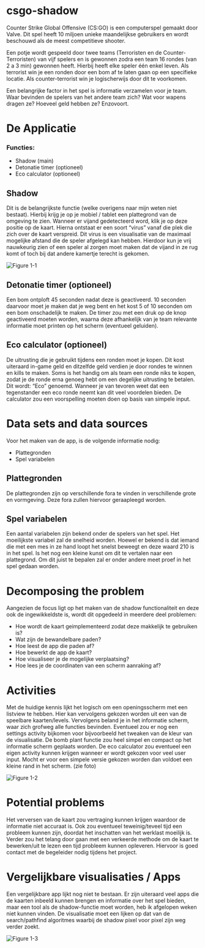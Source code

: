 # csgo-shadow 

<P>Counter Strike Global Offensive (CS:GO) is een computerspel gemaakt door Valve. Dit spel heeft 10 miljoen unieke maandelijkse gebruikers en wordt beschouwd als de meest competitieve shooter. </P>

<P>Een potje wordt gespeeld door twee teams (Terroristen en de Counter-Terroristen) van vijf spelers en is gewonnen zodra een team 16 rondes (van 2 a 3 min) gewonnen heeft. Hierbij heeft elke speler één enkel leven. Als terrorist win je een ronden door een bom af te laten gaan op een specifieke locatie. Als counter-terrorist win je logischerwijs door dit te voorkomen. </P>

<P>Een belangrijke factor in het spel is informatie verzamelen voor je team. Waar bevinden de spelers van het andere team zich? Wat voor wapens dragen ze? Hoeveel geld hebben ze? Enzovoort. </P>

<H1>De Applicatie</H1>

<H3>Functies:</H3>

<ul>
	<li>Shadow (main)</li>
	<li>Detonatie timer (optioneel)</li>
	<li>Eco calculator (optioneel)</li>
</ul>

<H2>Shadow</H2>

<P>Dit is de belangrijkste functie (welke overigens naar mijn weten niet bestaat). Hierbij krijg je op je mobiel / tablet een plattegrond van de omgeving te zien. Wanneer er vijand gedetecteerd word, klik je op deze positie op de kaart. Hierna ontstaat er een soort “virus” vanaf die plek die zich over de kaart verspreid. Dit virus is een visualisatie van de maximaal mogelijke afstand die de speler afgelegd kan hebben. 
Hierdoor kun je vrij nauwkeurig zien of een speler al zorgen moet maken dat de vijand in ze rug komt of toch bij dat andere kamertje terecht is gekomen. </P>

![Figure 1-1](http://i.imgur.com/tusRdlz.jpg)

<H2>Detonatie timer (optioneel)</H2>

<P>Een bom ontploft 45 seconden nadat deze is geactiveerd. 10 seconden daarvoor moet je maken dat je weg bent en het kost 5 of 10 seconden om een bom onschadelijk te maken. De timer zou met een druk op de knop geactiveerd moeten worden, waarna deze afhankelijk van je team relevante informatie moet printen op het scherm (eventueel geluiden).</P>


<H2>Eco calculator (optioneel)</H2>

<P>De uitrusting die je gebruikt tijdens een ronden moet je kopen. Dit kost uiteraard in-game geld en ditzelfde geld verdien je door rondes te winnen en kills te maken. Soms is het handig om als team een ronde niks te kopen, zodat je de ronde erna genoeg hebt om een degelijke uitrusting te betalen. Dit wordt: “Eco” genoemd. Wanneer je van tevoren weet dat een tegenstander een eco ronde neemt kan dit veel voordelen bieden. De calculator zou een voorspelling moeten doen op basis van simpele input.</P>

<H1>Data sets and data sources</H1>

<P>Voor het maken van de app, is de volgende informatie nodig:</P>
<ul>
	<li>Plattegronden</li>
	<li>Spel variabelen</li>
</ul>

<h2>Plattegronden</h2>
<P>De plattegronden zijn op verschillende fora te vinden in verschillende grote en vormgeving. Deze fora zullen hiervoor geraapleegd worden.</P>

<h2>Spel variabelen</h2>
<P>Een aantal variabelen zijn bekend onder de spelers van het spel. Het moeilijkste variabel zal de snelheid worden. Hoewel er bekend is dat iemand die met een mes in ze hand loopt het snelst beweegt en deze waard 210 is in het spel. Is het nog een kleine kunst om dit te vertalen naar een plattegrond. Om dit juist te bepalen zal er onder andere meet proef in het spel gedaan worden.</P>

<H1>Decomposing the problem</H1>
<P>Aangezien de focus ligt op het maken van de shadow functionaliteit en deze ook de ingewikkeldste is, wordt dit opgedeeld in meerdere deel problemen:</P>

<ul>
	<li>Hoe wordt de kaart geimplementeerd zodat deze makkelijk te gebruiken is?</li>
	<li>Wat zijn de bewandelbare paden?</li>
	<li>Hoe leest de app die paden af?</li>
	<li>Hoe bewerkt de app de kaart?</li>
	<li>Hoe visualiseer je de mogelijke verplaatsing?</li>
	<li>Hoe lees je de coordinaten van een scherm aanraking af?</li>
</ul>

<H1>Activities</H1>

<P>Met de huidige kennis lijkt het logisch om een openingsscherm met een listview te hebben. Hier kan vervolgens gekozen worden uit een van de speelbare kaarten/levels. Vervolgens beland je in het informatie scherm, waar zich grofweg alle functies bevinden. Eventueel zou er nog een settings activity bijkomen voor bijvoorbeeld het tweaken van de kleur van de visualisatie. De bomb plant functie zou heel simpel en compact op het informatie scherm geplaats worden. De eco calculator zou eventueel een eigen activity kunnen krijgen wanneer er wordt gekozen voor veel user input. Mocht er voor een simpele versie gekozen worden dan voldoet een kleine rand in het scherm. (zie foto)</P>

![Figure 1-2](http://i.imgur.com/alfA7uO.png)

<H1>Potential problems</H1>

<P>Het verversen van de kaart zou vertraging kunnen krijgen waardoor de informatie niet accuraat is. Ook zou eventueel teweinig/teveel tijd een probleem kunnen zijn, doordat het inschatten van het werklast moeilijk is. Verder zou het telang door gaan met een verkeerde methode om de kaart te bewerken/uit te lezen een tijd probleem kunnen opleveren. Hiervoor is goed contact met de begeleider nodig tijdens het project.</P>

<H1>Vergelijkbare visualisaties / Apps</H1>

<P>Een vergelijkbare app lijkt nog niet te bestaan. Er zijn uiteraard veel apps die de kaarten inbeeld kunnen brengen en informatie over het spel bieden, maar een tool als de shadow-functie moet worden, heb ik afgelopen weken niet kunnen vinden. De visualisatie moet een lijken op dat van de search/pathfind algoritmes waarbij de shadow pixel voor pixel zijn weg verder zoekt.</P>

![Figure 1-3](http://i.imgur.com/yUTS6Id.png)
